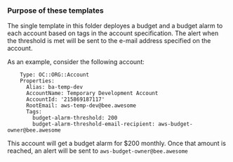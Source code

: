 ### Purpose of these templates
The single template in this folder deployes a budget and a budget alarm to each account based on tags in the account specification. The alert when the threshold is met will be sent to the e-mail address specified on the account.

As an example, consider the following account:

```  TempDevAccount:
    Type: OC::ORG::Account
    Properties:
      Alias: ba-temp-dev 
      AccountName: Temporary Development Account
      AccountId: '215869187117'
      RootEmail: aws-temp-dev@bee.awesome 
      Tags:
        budget-alarm-threshold: 200
        budget-alarm-threshold-email-recipient: aws-budget-owner@bee.awesome 
```

This account will get a budget alarm for $200 monthly. Once that amount is reached, an alert will be sent to `aws-budget-owner@bee.awesome`